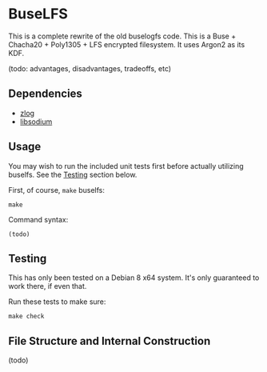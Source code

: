 # BuseLFS

This is a complete rewrite of the old buselogfs code. This is a Buse + Chacha20 + Poly1305 + LFS encrypted filesystem. It uses Argon2 as its KDF.

(todo: advantages, disadvantages, tradeoffs, etc)

## Dependencies

- [zlog]()
- [libsodium]()

## Usage

You may wish to run the included unit tests first before actually utilizing buselfs. See the [Testing](#Testing) section below.

First, of course, `make` buselfs:

```
make
```

Command syntax:

```
(todo)
```

## Testing

This has only been tested on a Debian 8 x64 system. It's only guaranteed to work there, if even that.

Run these tests to make sure:

```
make check
```

## File Structure and Internal Construction

(todo)